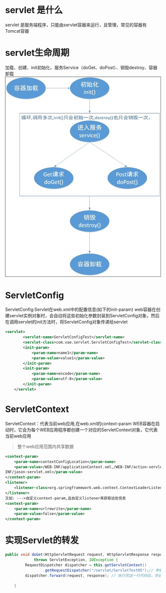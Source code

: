 # servlet 是什么
servlet 是服务端程序，只能由servlet容器来运行，且管理，常见的容器有Tomcat容器

# servlet生命周期
加载、创建、init初始化、服务Service（doGet、doPost）、销毁destroy、容器卸载
![](/assets/xwuusnjs.aao.jpg)

# ServletConfig
ServletConfig:Servlet在web.xml中的配置信息(如下的init-param)
web容器在创建servlet实例对象时，会自动将这些初始化参数封装到ServletConfig对象，然后在调用servlet的init方法时，将ServletConfig对象传递给servlet
```xml
<servlet>
        <servlet-name>ServletConfigTest</servlet-name>
        <servlet-class>com.vae.servlet.ServletConfigTest</servlet-class>
        <init-param>
            <param-name>name1</param-name>
            <param-value>value1</param-value>
        </init-param>
        <init-param>
            <param-name>encode</param-name>
            <param-value>utf-8</param-value>
        </init-param>
    </servlet>
```

# ServletContext
ServletContext：代表当前web应用,在web.xml的context-param
WEB容器在启动时，它会为每个WEB应用程序都创建一个对应的ServletContext对象，它代表当前web应用
> 整个web应用范围内共享数据
```xml
<context-param>
    <param-name>contextConfigLocation</param-name>
    <param-value>/WEB-INF/applicationContext.xml,/WEB-INF/action-servlet.xml,/WEB-
INF/jason-servlet.xml</param-value>
</context-param>
<listener>
    <listener-class>org.springframework.web.context.ContextLoaderListener</listener-class>
</listener>
又如: --->自定义context-param,且自定义listener来获取这些信息
<context-param>
    <param-name>urlrewrite</param-name>
    <param-value>false</param-value>
</context-param>
```

# 实现Servlet的转发
```java
public void doGet(HttpServletRequest request, HttpServletResponse response)
             throws ServletException, IOException {
         RequestDispatcher dispatcher = this.getServletContext()
                 .getRequestDispatcher("/servlet/ServletTest05");// 参数中写虚拟路径
         dispatcher.forward(request, response); // 执行完这一行代码后，将会跳到ServletTest05中去执行。
 
    }
```
